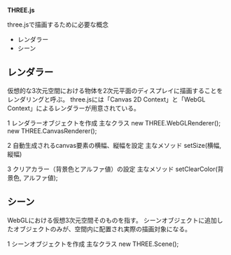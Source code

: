 **THREE.js**

three.jsで描画するために必要な概念

* レンダラー
* シーン

## レンダラー
仮想的な3次元空間における物体を2次元平面のディスプレイに描画することをレンダリングと呼ぶ。
three.jsには「Canvas 2D Context」と「WebGL Context」によるレンダラーが用意されている。


1 レンダラーオブジェクトを作成
	主なクラス
		new THREE.WebGLRenderer(); 
		new THREE.CanvasRenderer();

2 自動生成されるcanvas要素の横幅、縦幅を設定
	主なメソッド
		setSize(横幅, 縦幅)

3 クリアカラー（背景色とアルファ値）の設定
	主なメソッド
		setClearColor(背景色, アルファ値);


## シーン
WebGLにおける仮想3次元空間そのものを指す。
シーンオブジェクトに追加したオブジェクトのみが、空間内に配置され実際の描画対象になる。


1 シーンオブジェクトを作成
	主なクラス
		new THREE.Scene(); 